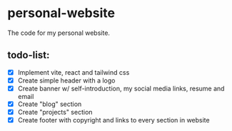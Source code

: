 # personal-website

The code for my personal website.

## todo-list:

- [x] Implement vite, react and tailwind css
- [x] Create simple header with a logo
- [x] Create banner w/ self-introduction, my social media links, resume and email
- [x] Create "blog" section
- [x] Create "projects" section
- [x] Create footer with copyright and links to every section in website